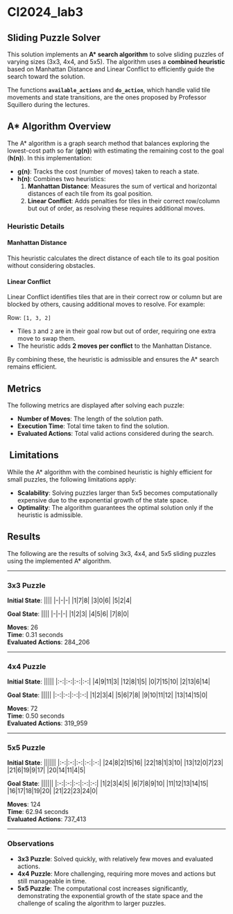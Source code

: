 # CI2024_lab3 
## Sliding Puzzle Solver  

This solution implements an **A\* search algorithm** to solve sliding puzzles of varying sizes (3x3, 4x4, and 5x5). The algorithm uses a **combined heuristic** based on Manhattan Distance and Linear Conflict to efficiently guide the search toward the solution.

The functions **`available_actions`** and **`do_action`**, which handle valid tile movements and state transitions, are the ones proposed by Professor Squillero during the lectures.

## A* Algorithm Overview  

The A* algorithm is a graph search method that balances exploring the lowest-cost path so far (**g(n)**) with estimating the remaining cost to the goal (**h(n)**). In this implementation:  

- **g(n)**: Tracks the cost (number of moves) taken to reach a state.  
- **h(n)**: Combines two heuristics:  
  1. **Manhattan Distance**: Measures the sum of vertical and horizontal distances of each tile from its goal position.  
  2. **Linear Conflict**: Adds penalties for tiles in their correct row/column but out of order, as resolving these requires additional moves.  

### Heuristic Details  

#### Manhattan Distance  
This heuristic calculates the direct distance of each tile to its goal position without considering obstacles.  

#### Linear Conflict  
Linear Conflict identifies tiles that are in their correct row or column but are blocked by others, causing additional moves to resolve. For example:  

Row: `[1, 3, 2]`  
- Tiles `3` and `2` are in their goal row but out of order, requiring one extra move to swap them.  
- The heuristic adds **2 moves per conflict** to the Manhattan Distance.  

By combining these, the heuristic is admissible and ensures the A* search remains efficient.  

## Metrics  

The following metrics are displayed after solving each puzzle:  
- **Number of Moves**: The length of the solution path.  
- **Execution Time**: Total time taken to find the solution.  
- **Evaluated Actions**: Total valid actions considered during the search.  

##  Limitations

While the A* algorithm with the combined heuristic is highly efficient for small puzzles, the following limitations apply:

- **Scalability**: Solving puzzles larger than 5x5 becomes computationally expensive due to the exponential growth of the state space.
- **Optimality**: The algorithm guarantees the optimal solution only if the heuristic is admissible.

## Results  

The following are the results of solving 3x3, 4x4, and 5x5 sliding puzzles using the implemented A* algorithm.  

---

### 3x3 Puzzle  

**Initial State**:
||||
|-|-|-|
|1|7|8|
|3|0|6|
|5|2|4|

**Goal State**:
||||
|-|-|-|
|1|2|3|
|4|5|6|
|7|8|0|

**Moves**: 26  
**Time**: 0.31 seconds  
**Evaluated Actions**: 284_206  

---

### 4x4 Puzzle  

**Initial State**:
|||||
|:-:|:-:|:-:|:-:|
|4|9|11|3|
|12|8|1|5|
|0|7|15|10|
|2|13|6|14|

**Goal State**:
|||||
|:-:|:-:|:-:|:-:|
|1|2|3|4|
|5|6|7|8|
|9|10|11|12|
|13|14|15|0|  

**Moves**: 72  
**Time**: 0.50 seconds  
**Evaluated Actions**: 319_959  

---

### 5x5 Puzzle  

**Initial State**:
||||||
|:-:|:-:|:-:|:-:|:-:|
|24|8|2|15|16|
|22|18|1|3|10|
|13|12|0|7|23|
|21|6|19|9|17|
|20|14|11|4|5|  

**Goal State**:
||||||
|:-:|:-:|:-:|:-:|:-:|
|1|2|3|4|5|
|6|7|8|9|10|
|11|12|13|14|15|
|16|17|18|19|20|
|21|22|23|24|0|  

**Moves**: 124  
**Time**: 62.94 seconds  
**Evaluated Actions**: 737_413  

---

### Observations  

- **3x3 Puzzle**: Solved quickly, with relatively few moves and evaluated actions.  
- **4x4 Puzzle**: More challenging, requiring more moves and actions but still manageable in time.  
- **5x5 Puzzle**: The computational cost increases significantly, demonstrating the exponential growth of the state space and the challenge of scaling the algorithm to larger puzzles.  
